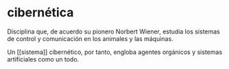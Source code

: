 # cibernética
Disciplina que, de acuerdo su pionero Norbert Wiener, estudia los sistemas de control y comunicación en los animales y las máquinas.

Un [[sistema]] cibernético, por tanto, engloba agentes orgánicos y sistemas artificiales como un todo.
